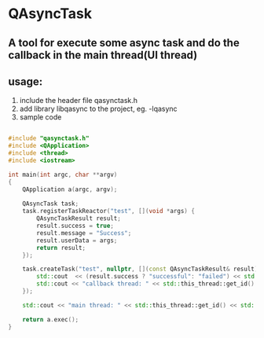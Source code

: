 # QAsyncTask
## A tool for execute some async task and do the callback in the main thread(UI thread)

## usage:
1. include the header file qasynctask.h
2. add library libqasync to the project, eg. -lqasync
3. sample code 

```cpp

#include "qasynctask.h"
#include <QApplication>
#include <thread>
#include <iostream>

int main(int argc, char **argv)
{
    QApplication a(argc, argv);
    
    QAsyncTask task;
    task.registerTaskReactor("test", [](void *args) {
        QAsyncTaskResult result;
        result.success = true;
        result.message = "Success";
        result.userData = args;
        return result;
    });

    task.createTask("test", nullptr, [](const QAsyncTaskResult& result) {
        std::cout  << (result.success ? "successful": "failed") << std::endl;
        std::cout << "callback thread: " << std::this_thread::get_id() << std::endl;
    });

    std::cout << "main thread: " << std::this_thread::get_id() << std::endl ;

    return a.exec();
}

```

